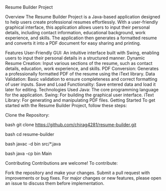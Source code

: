 Resume Builder Project

Overview
The Resume Builder Project is a Java-based application designed to help users create professional resumes effortlessly. With a user-friendly graphical interface, this application allows users to input their personal details, including contact information, educational background, work experience, and skills. The application then generates a formatted resume and converts it into a PDF document for easy sharing and printing.

Features
User-Friendly GUI: An intuitive interface built with Swing, enabling users to input their personal details in a structured manner.
Dynamic Resume Creation: Input various sections of the resume, such as contact details, education, work experience, and skills.
PDF Conversion: Generates a professionally formatted PDF of the resume using the iText library.
Data Validation: Basic validation to ensure completeness and correct formatting of user inputs.
Save and Load Functionality: Save entered data and load it later for editing.
Technologies Used
Java: The core programming language for the application.
Swing: For building the graphical user interface.
iText Library: For generating and manipulating PDF files.
Getting Started
To get started with the Resume Builder Project, follow these steps:

Clone the Repository:

bash
git clone https://github.com/chirag4281/resume-builder.git


bash
cd resume-builder

bash
javac -d bin src/*.java

bash
java -cp bin Main

Contributing
Contributions are welcome! To contribute:

Fork the repository and make your changes.
Submit a pull request with improvements or bug fixes.
For major changes or new features, please open an issue to discuss them before implementation.
